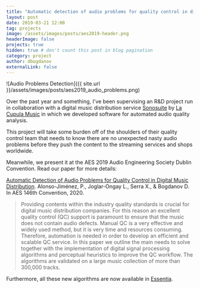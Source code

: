 ```yaml
---
title: "Automatic detection of audio problems for quality control in digital music distribution"
layout: post
date: 2019-03-21 12:00
tag: projects
image: /assets/images/posts/aes2019-header.png
headerImage: false
projects: true
hidden: true # don't count this post in blog pagination
category: project
author: dbogdanov
externalLink: false
---
```


![Audio Problems Detection]({{ site.url }}/assets/images/posts/aes2019_audio_problems.png)

Over the past year and something, I've been supervising an R&D project run in collaboration with a digital music distribution service [Sonosuite](https://sonosuite.com) by [La Cupula Music](https://www.lacupulamusic.com/) in which we developed software for automated audio quality analysis.

This project will take some burden off of the shoulders of their quality control team that needs to know there are no unexpected nasty audio problems before they push the content to the streaming services and shops worldwide. 

Meanwhile, we present it at the AES 2019 Audio Engineering Society Dublin Convention. Read our paper for more details: 

[Automatic Detection of Audio Problems for Quality Control in Digital Music Distribution](http://www.aes.org/e-lib/browse.cfm?elib=20338).
Alonso-Jiménez, P., Joglar-Ongay L., Serra X., & Bogdanov D.
In AES 146th Convention, 2020.

> Providing contents within the industry quality standards is crucial for digital music distribution companies. For this reason an excellent quality control (QC) support is paramount to ensure that the music does not contain audio defects. Manual QC is a very effective and widely used method, but it is very time and resources consuming. Therefore, automation is needed in order to develop an efficient and scalable QC service. In this paper we outline the main needs to solve together with the implementation of digital signal processing algorithms and perceptual heuristics to improve the QC workflow. The algorithms are validated on a large music collection of more than 300,000 tracks.

Furthermore, all these new algorithms are now available in [Essentia](https://essentia.upf.edu/).

